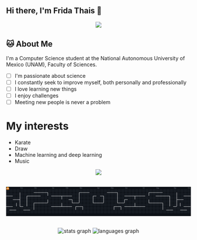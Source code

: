 ## Hi there, I'm Frida Thais 👋

<p align="center">
      <img src="https://media2.giphy.com/media/v1.Y2lkPTc5MGI3NjExYWpmanB3MDVmMnVrcHZ0OWpmbzBsYmpkOTF4OGdpczQzYWdpanhsbiZlcD12MV9pbnRlcm5hbF9naWZfYnlfaWQmY3Q9Zw/4ilFRqgbzbx4c/giphy.gif" />
</p>

## 🐱 About Me
I'm a Computer Science student at the National Autonomous University of Mexico (UNAM), Faculty of Sciences.

- [ ] I'm passionate about science  
- [ ] I constantly seek to improve myself, both personally and professionally  
- [ ] I love learning new things  
- [ ] I enjoy challenges  
- [ ] Meeting new people is never a problem  

# My interests

- Karate
- Draw
- Machine learning and deep learning
- Music

<p align="center">
<img src="https://github-readme-streak-stats.herokuapp.com?user=Thacha26&hide_longest_streak=true)](https://git.io/streak-stats)" />
</p>

##


</picture>
<div align="center">
  <picture>
    <img alt="Pacman Dark Mode" src="https://raw.githubusercontent.com/Thacha26/Thacha26/output/pacman-contribution-graph-dark.svg" style="background-color: #000;">
  </picture>
</div>

##
<div align="center">
  <img src="https://github-readme-stats.vercel.app/api?username=Thacha26&hide_title=false&hide_rank=false&show_icons=true&include_all_commits=true&count_private=true&disable_animations=false&theme=dracula&locale=en&hide_border=false&order=1" height="150" alt="stats graph"  />
  <img src="https://github-readme-stats.vercel.app/api/top-langs?username=Thacha26&locale=en&hide_title=false&layout=compact&card_width=320&langs_count=5&theme=dracula&hide_border=false&order=2" height="150" alt="languages graph"  />
</div>

###

